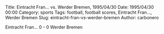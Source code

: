 Title: Eintracht Fran… vs. Werder Bremen, 1995/04/30
Date: 1995/04/30 00:00
Category: sports
Tags: football, football scores, Eintracht Fran…, Werder Bremen
Slug: eintracht-fran-vs-werder-bremen
Author: carbonero


Eintracht Fran… 0 - 0 Werder Bremen
